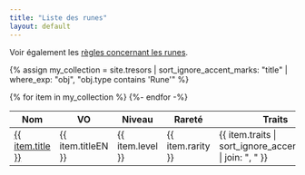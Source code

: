 ```yaml
---
title: "Liste des runes"
layout: default
---
```


Voir également les [règles concernant les runes](runes.html).

{% assign my_collection = site.tresors | sort_ignore_accent_marks: "title" | where_exp: "obj", "obj.type contains 'Rune'" %}

<table class="table table-sm table-striped table-hover">
    <thead class="thead-light">
        <tr>
            <th>Nom</th>
            <th>VO</th>
            <th>Niveau</th>
            <th>Rareté</th>
            <th>Traits</th>
            <th>Prix</th>
        </tr>
    </thead>
    <tbody>
        {% for item in my_collection %}
            <tr>
                <td><a href="{{ item.url }}">{{ item.title }}</a></td>
                <td>{{ item.titleEN }}</td>
                <td>{{ item.level }}</td>
                <td>{{ item.rarity }}</td>
                <td>{{ item.traits | sort_ignore_accent_marks | join: ", " }}</td>
                <td>{{ item.price }}</td>
                <td>{{ item.titpriceleEN }}</td>
            </tr>
        {%- endfor -%}
    </tbody>
</table>